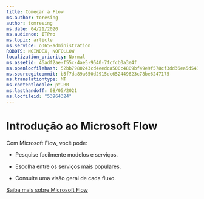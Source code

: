 ```yaml
---
title: Começar a Flow
ms.author: toresing
author: tomresing
ms.date: 04/21/2020
ms.audience: ITPro
ms.topic: article
ms.service: o365-administration
ROBOTS: NOINDEX, NOFOLLOW
localization_priority: Normal
ms.assetid: 46adf2ae-f55c-4ae5-9540-7fcfcb0a3e4f
ms.openlocfilehash: 52bb7980243cd4eedca500c4809bf49e9f578cf3dd36ea5d543f0780c4606ff2
ms.sourcegitcommit: b5f7da89a650d2915dc652449623c78be6247175
ms.translationtype: MT
ms.contentlocale: pt-BR
ms.lasthandoff: 08/05/2021
ms.locfileid: "53964324"
---
```

# <a name="get-started-with-microsoft-flow"></a>Introdução ao Microsoft Flow

Com Microsoft Flow, você pode:
  
- Pesquise facilmente modelos e serviços.
    
- Escolha entre os serviços mais populares.
    
- Consulte uma visão geral de cada fluxo.
    
[Saiba mais sobre Microsoft Flow](https://go.microsoft.com/fwlink/?linkid=874446)
  

